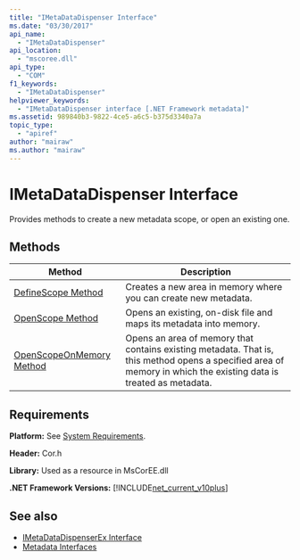 ```yaml
---
title: "IMetaDataDispenser Interface"
ms.date: "03/30/2017"
api_name: 
  - "IMetaDataDispenser"
api_location: 
  - "mscoree.dll"
api_type: 
  - "COM"
f1_keywords: 
  - "IMetaDataDispenser"
helpviewer_keywords: 
  - "IMetaDataDispenser interface [.NET Framework metadata]"
ms.assetid: 989840b3-9822-4ce5-a6c5-b375d3340a7a
topic_type: 
  - "apiref"
author: "mairaw"
ms.author: "mairaw"
---
```

# IMetaDataDispenser Interface
Provides methods to create a new metadata scope, or open an existing one.  
  
## Methods  
  
|Method|Description|  
|------------|-----------------|  
|[DefineScope Method](../../../../docs/framework/unmanaged-api/metadata/imetadatadispenser-definescope-method.md)|Creates a new area in memory where you can create new metadata.|  
|[OpenScope Method](../../../../docs/framework/unmanaged-api/metadata/imetadatadispenser-openscope-method.md)|Opens an existing, on-disk file and maps its metadata into memory.|  
|[OpenScopeOnMemory Method](../../../../docs/framework/unmanaged-api/metadata/imetadatadispenser-openscopeonmemory-method.md)|Opens an area of memory that contains existing metadata. That is, this method opens a specified area of memory in which the existing data is treated as metadata.|  
  
## Requirements  
 **Platform:** See [System Requirements](../../../../docs/framework/get-started/system-requirements.md).  
  
 **Header:** Cor.h  
  
 **Library:** Used as a resource in MsCorEE.dll  
  
 **.NET Framework Versions:** [!INCLUDE[net_current_v10plus](../../../../includes/net-current-v10plus-md.md)]  
  
## See also
- [IMetaDataDispenserEx Interface](../../../../docs/framework/unmanaged-api/metadata/imetadatadispenserex-interface.md)
- [Metadata Interfaces](../../../../docs/framework/unmanaged-api/metadata/metadata-interfaces.md)
